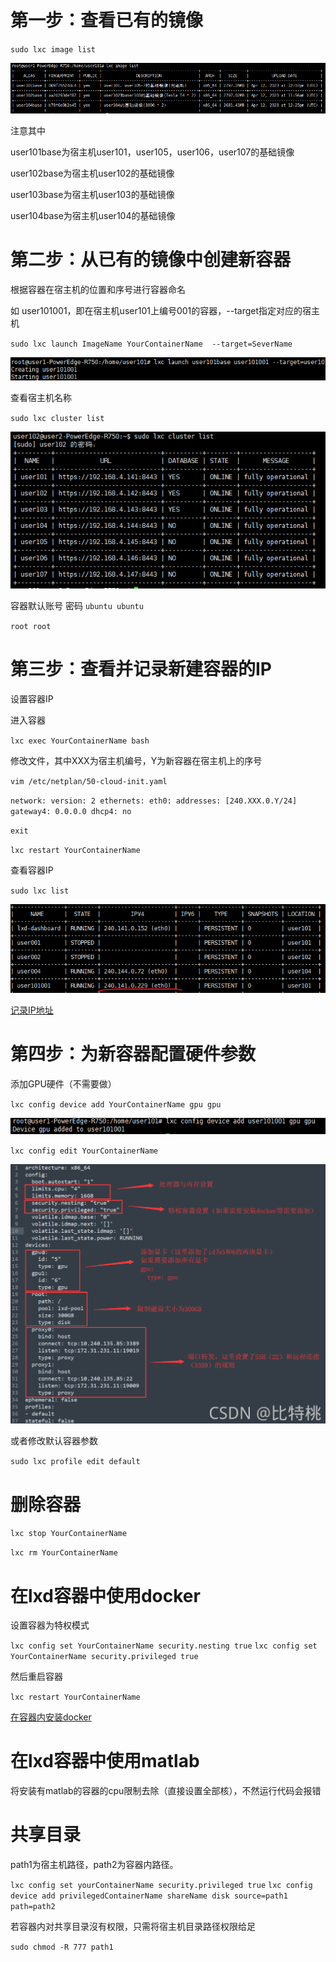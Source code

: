 # 第一步：查看已有的镜像

`sudo lxc image list`

![image-20230413190356273](https://github.com/Chaos-Hu-edu/340_GPU_SERVER/blob/main/lxd容器使用说明/img/img1.png)

注意其中 

user101base为宿主机user101，user105，user106，user107的基础镜像

user102base为宿主机user102的基础镜像

user103base为宿主机user103的基础镜像

user104base为宿主机user104的基础镜像

# 第二步：从已有的镜像中创建新容器

根据容器在宿主机的位置和序号进行容器命名

如 user101001，即在宿主机user101上编号001的容器，--target指定对应的宿主机

`sudo lxc launch ImageName YourContainerName  --target=SeverName`

![image-20230413191318359](https://github.com/Chaos-Hu-edu/340_GPU_SERVER/blob/main/lxd容器使用说明/img/img2.png)

查看宿主机名称

`sudo lxc cluster list`

![image-20230413190932123](https://github.com/Chaos-Hu-edu/340_GPU_SERVER/blob/main/lxd容器使用说明/img/img3.png)

容器默认账号 密码
`ubuntu ubuntu`

`root root`

# 第三步：查看并记录新建容器的IP

设置容器IP

进入容器

`lxc exec YourContainerName bash`

修改文件，其中XXX为宿主机编号，Y为新容器在宿主机上的序号

`vim /etc/netplan/50-cloud-init.yaml`

`network:
    version: 2
    ethernets:
        eth0:
            addresses: [240.XXX.0.Y/24]
            gateway4: 0.0.0.0
            dhcp4: no`

`exit`

`lxc restart YourContainerName`

查看容器IP

`sudo lxc list`

![image-20230413191440858](https://github.com/Chaos-Hu-edu/340_GPU_SERVER/blob/main/lxd容器使用说明/img/img4.png)

[记录IP地址](https://docs.qq.com/sheet/DWVpGelJKblZteXdU?tab=BB08J2)



# 第四步：为新容器配置硬件参数

添加GPU硬件（不需要做）

`lxc config device add YourContainerName gpu gpu`

![image-20230413191620404](https://github.com/Chaos-Hu-edu/340_GPU_SERVER/blob/main/lxd容器使用说明/img/img5.png)

`lxc config edit YourContainerName`

![在这里插入图片描述](https://github.com/Chaos-Hu-edu/340_GPU_SERVER/blob/main/lxd容器使用说明/img/img6.png)

或者修改默认容器参数

`sudo lxc profile edit default`

# 删除容器

`lxc stop YourContainerName`

`lxc rm YourContainerName`

# 在lxd容器中使用docker

设置容器为特权模式

`lxc config set YourContainerName security.nesting true`
`lxc config set YourContainerName security.privileged true`

然后重启容器

`lxc restart YourContainerName`

[在容器内安装docker](https://docs.docker.com/install/linux/docker-ce/ubuntu/)

# 在lxd容器中使用matlab

将安装有matlab的容器的cpu限制去除（直接设置全部核），不然运行代码会报错

# 共享目录

path1为宿主机路径，path2为容器内路径。

`lxc config set yourContainerName security.privileged true`
`lxc config device add privilegedContainerName shareName disk source=path1 path=path2`

若容器内对共享目录沒有权限，只需将宿主机目录路径权限给足

`sudo chmod -R 777 path1`
